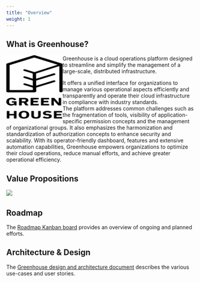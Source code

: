 ```yaml
---
title: "Overview"
weight: 1
---
```


## What is Greenhouse?

<a href="https://github.com/cloudoperators/greenhouse"><img align="left" width="150" height="170" src="../assets/greenhouse.svg"></a>

Greenhouse is a cloud operations platform designed to streamline and simplify the management of a large-scale, distributed infrastructure.  

It offers a unified interface for organizations to manage various operational aspects efficiently and transparently and operate their cloud infrastructure in compliance with industry standards.  
The platform addresses common challenges such as the fragmentation of tools, visibility of application-specific permission concepts and the management of organizational groups.
It also emphasizes the harmonization and standardization of authorization concepts to enhance security and scalability.
With its operator-friendly dashboard, features and extensive automation capabilities, Greenhouse empowers organizations to optimize their cloud operations, reduce manual efforts, and achieve greater operational efficiency.

## Value Propositions

![](../../assets/value-propositions.png)

## Roadmap

The [Roadmap Kanban board](https://github.com/orgs/cloudoperators/projects/1) provides an overview of ongoing and planned efforts.

## Architecture & Design

The [Greenhouse design and architecture document](docs/design/product_design.md) describes the various use-cases and user stories.
